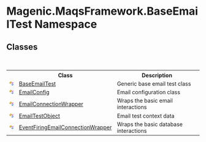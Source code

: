 # Magenic.MaqsFramework.BaseEmailTest Namespace

## Classes
&nbsp;<table><tr><th></th><th>Class</th><th>Description</th></tr><tr><td>![Public class](media/pubclass.gif "Public class")</td><td><a href="#/MAQS_4/Email_AUTOGENERATED/BaseEmailTest_Class">BaseEmailTest</a></td><td>
Generic base email test class</td></tr><tr><td>![Public class](media/pubclass.gif "Public class")</td><td><a href="#/MAQS_4/Email_AUTOGENERATED/EmailConfig_Class">EmailConfig</a></td><td>
Email configuration class</td></tr><tr><td>![Public class](media/pubclass.gif "Public class")</td><td><a href="#/MAQS_4/Email_AUTOGENERATED/EmailConnectionWrapper_Class">EmailConnectionWrapper</a></td><td>
Wraps the basic email interactions</td></tr><tr><td>![Public class](media/pubclass.gif "Public class")</td><td><a href="#/MAQS_4/Email_AUTOGENERATED/EmailTestObject_Class">EmailTestObject</a></td><td>
Email test context data</td></tr><tr><td>![Public class](media/pubclass.gif "Public class")</td><td><a href="#/MAQS_4/Email_AUTOGENERATED/EventFiringEmailConnectionWrapper_Class">EventFiringEmailConnectionWrapper</a></td><td>
Wraps the basic database interactions</td></tr></table>&nbsp;
